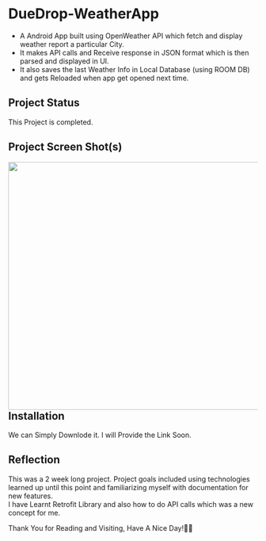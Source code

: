 # 


# **DueDrop-WeatherApp**
- A Android App built using OpenWeather API which fetch and display weather report a particular City. 
- It makes API calls and Receive response in JSON format which is then parsed and displayed in UI.  
- It also saves the last Weather Info in Local Database (using ROOM DB) and gets Reloaded when app get opened next time.


## **Project Status**
This Project is completed.

## **Project Screen Shot(s)**
<img  align = "left" width="700" height="500" src="https://i.ibb.co/JtJQYM0/Screenshot-20211225-203027.png">







## **Installation** 

We can Simply Downlode it. I will Provide the Link Soon.

## **Reflection**

This was a 2 week long project. Project goals included using technologies learned up until this point and familiarizing myself with documentation for new features.  
I have Learnt Retrofit Library and also how to do API calls which was a new concept for me.

Thank You for Reading and Visiting, Have A Nice Day!💚💙
